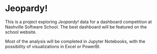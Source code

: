 # Jeopardy!
<p>
  This is a project exploring <i>Jeopardy!</i> data for a dashboard competition at Nashville Software School. The best dashboard will be featured on the school website.
  <p>
  Most of the analysis will be completed in Jupyter Notebooks, with the possibility of visualizations in Excel or PowerBI. 
  
